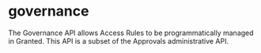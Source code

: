 # governance

The Governance API allows Access Rules to be programmatically managed in Granted. This API is a subset of the Approvals administrative API.
